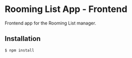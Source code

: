 # Rooming List App - Frontend

Frontend app for the Rooming List manager.

## Installation

```bash
$ npm install
```